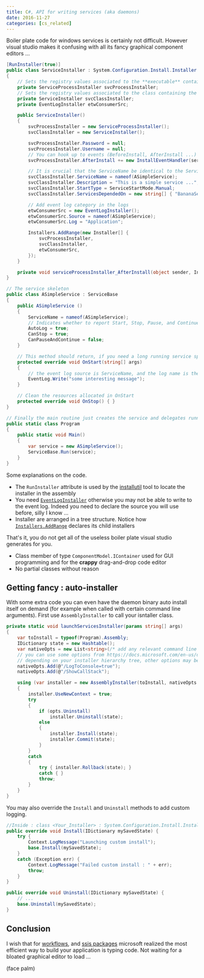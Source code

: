 ```yaml
---
title: C#, API for writing services (aka daemons)
date: 2016-11-27
categories: [cs_related]
---
```


Boiler plate code for windows services is certainly not difficult. 
However visual studio makes it confusing with all its fancy graphical component editors ...

```c#
[RunInstaller(true)]
public class ServiceInstaller : System.Configuration.Install.Installer
{
    // Sets the registry values associated to the **executable** containing the services
    private ServiceProcessInstaller svcProcessInstaller;
    // Sets the registry values associated to the class containing the service logic
    private ServiceInstaller svcClassInstaller;
    private EventLogInstaller etwConsumerSrc;

    public ServiceInstaller()
    {
        svcProcessInstaller = new ServiceProcessInstaller();
        svcClassInstaller = new ServiceInstaller();

        svcProcessInstaller.Password = null;
        svcProcessInstaller.Username = null;
        // You can hook up to events (BeforeInstall, AfterInstall ...) to do some custom action
        svcProcessInstaller.AfterInstall += new InstallEventHandler(serviceProcessInstaller_AfterInstall);

        // It is crucial that the ServiceName be identical to the ServiceBase.ServiceName
        svcClassInstaller.ServiceName = nameof(ASimpleService);
        svcClassInstaller.Description = "This is a simple service ...";
        svcClassInstaller.StartType = ServiceStartMode.Manual;
        svcClassInstaller.ServicesDependedOn = new string[] { "BananaService" };

        // Add event log category in the logs
        etwConsumerSrc = new EventLogInstaller();
        etwConsumerSrc.Source = nameof(ASimpleService);
        etwConsumerSrc.Log = "Application";

        Installers.AddRange(new Installer[] {
            svcProcessInstaller,
            svcClassInstaller,
            etwConsumerSrc,
        });
    }

    private void serviceProcessInstaller_AfterInstall(object sender, InstallEventArgs e) { }
}

// The service skeleton
public class ASimpleService : ServiceBase
{
    public ASimpleService () 
    {
        ServiceName = nameof(ASimpleService);
        // Indicates whether to report Start, Stop, Pause, and Continue commands in the event log
        AutoLog = true;
        CanStop = true;
        CanPauseAndContinue = false;
    }

    // This method should return, if you need a long running service spawn a new thread
    protected override void OnStart(string[] args) 
    { 
        // the event log source is ServiceName, and the log name is the computer's "Application" log
        EventLog.Write("some interesting message");
    }

    // Clean the resources allocated in OnStart
    protected override void OnStop() { }
}

// Finally the main routine just creates the service and delegates running it to ServiceBase
public static class Program 
{
    public static void Main()
    {
        var service = new ASimpleService();
        ServiceBase.Run(service);
    }
}
```


Some explanations on the code.

* The `RunInstaller` attribute is used by the [installutil][2] tool to locate the installer in the assembly
* You need [`EventLogInstaller`][3] otherwise you may not be able to write to the event log. Indeed you need to declare the source you will use before, silly I know ...
* Installer are arranged in a tree structure. Notice how [`Installers.AddRange`][4] declares its child installers

That's it, you do not get all of the useless boiler plate visual studio generates for you.

* Class member of type `ComponentModel.IContainer` used for GUI programming and for the **crappy** drag-and-drop code editor
* No partial classes without reason

## Getting fancy : auto-installer

With some extra code you can even have the daemon binary auto install itself on demand (for example when called with certain command line arguments).
First use `AssemblyInstaller` to call your isntaller class.

```c#
private static void launchServicesInstaller(params string[] args)
{
    var toInstall = typeof(Program).Assembly;
    IDictionary state = new Hashtable();
    var nativeOpts = new List<string>(/* add any relevant command line args */);
    // you can use some options from https://docs.microsoft.com/en-us/dotnet/framework/tools/installutil-exe-installer-tool
    // depending on your installer hierarchy tree, other options may be available, look at `Installer.HelpText` property.
    nativeOpts.Add(@"/LogToConsole=true");
    nativeOpts.Add(@"/ShowCallStack");

    using (var installer = new AssemblyInstaller(toInstall, nativeOpts.ToArray()))
    {
        installer.UseNewContext = true;
        try
        {
            if (opts.Uninstall)
                installer.Uninstall(state);
            else
            {
                installer.Install(state);
                installer.Commit(state);
            }
        }
        catch
        {
            try { installer.Rollback(state); }
            catch { }
            throw;
        }
    }
}
```

You may also override the `Install` and `Uninstall` methods to add custom logging.

```c#
//Inside : class <Your_Installer> : System.Configuration.Install.Installer
public override void Install(IDictionary mySavedState) {
    try {
        Context.LogMessage("Launching custom install");
        base.Install(mySavedState);
    }
    catch (Exception err) {
        Context.LogMessage("Failed custom install : " + err);
        throw;
    }
}

public override void Uninstall(IDictionary mySavedState) {
    // ...
    base.Uninstall(mySavedState);
}
```

## Conclusion

I wish that for [workflows][0], and [ssis packages][1] microsoft realized the most efficient way to build your application is typing code.
Not waiting for a bloated graphical editor to load ...

(face palm)

[0]: https://msdn.microsoft.com/en-us/library/dd489441(v=vs.110).aspx
[1]: https://msdn.microsoft.com/en-us/library/ms141134.aspx
[2]: https://msdn.microsoft.com/en-us/library/50614e95(v=vs.110).aspx
[3]: https://msdn.microsoft.com/en-us/library/system.diagnostics.eventloginstaller(v=vs.110).aspx
[4]: https://msdn.microsoft.com/en-us/library/system.configuration.install.installer(v=vs.110).aspx#Remarks

